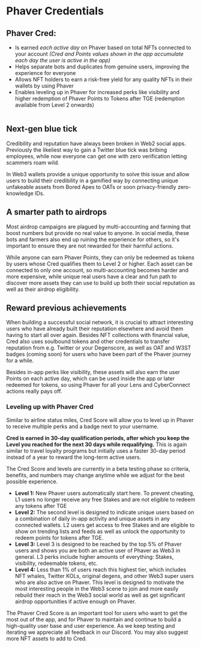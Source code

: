 # Phaver Credentials

## Phaver Cred:

* Is earned _each active day_ on Phaver based on total NFTs connected to your account _(Cred and Points values shown in the app accumulate each day the user is active in the app)_
* Helps separate bots and duplicates from genuine users, improving the experience for everyone
* Allows NFT holders to earn a risk-free yield for any quality NFTs in their wallets by using Phaver
* Enables leveling up in Phaver for increased perks like visibility and higher redemption of Phaver Points to Tokens after TGE (redemption available from Level 2 onwards)



<figure><img src="../../../.gitbook/assets/image (11) (1).png" alt=""><figcaption></figcaption></figure>

## Next-gen blue tick

Credibility and reputation have always been broken in Web2 social apps. Previously the likeliest way to gain a Twitter blue tick was bribing employees, while now everyone can get one with zero verification letting scammers roam wild.&#x20;

In Web3 wallets provide a unique opportunity to solve this issue and allow users to build their credibility in a gamified way by connecting unique unfakeable assets from Bored Apes to OATs or soon privacy-friendly zero-knowledge IDs.&#x20;

## A smarter path to airdrops

Most airdrop campaigns are plagued by multi-accounting and farming that boost numbers but provide no real value to anyone. In social media, these bots and farmers also end up ruining the experience for others, so it's important to ensure they are not rewarded for their harmful actions.&#x20;

While anyone can earn Phaver Points, they can only be redeemed as tokens by users whose Cred qualifies them to Level 2 or higher. Each asset can be connected to only one account, so multi-accounting becomes harder and more expensive, while unique real users have a clear and fun path to discover more assets they can use to build up both their social reputation as well as their airdrop eligibility.&#x20;

## Reward previous achievements

When building a successful social network, it is crucial to attract interesting users who have already built their reputation elsewhere and avoid them having to start all over again. Besides NFT collections with financial value, Cred also uses soulbound tokens and other credentials to transfer reputation from e.g. Twitter or your Degenscore, as well as OAT and W3ST badges (coming soon) for users who have been part of the Phaver journey for a while.&#x20;

Besides in-app perks like visibility, these assets will also earn the user Points on each active day, which can be used inside the app or later redeemed for tokens, so using Phaver for all your Lens and CyberConnect actions really pays off.&#x20;

### Leveling up with Phaver Cred

Similar to airline status miles, Cred Score will allow you to level up in Phaver to receive multiple perks and a badge next to your username.&#x20;

**Cred is earned in 30-day qualification periods, after which you keep the Level you reached for the next 30 days while requalifying.** This is again similar to travel loyalty programs but initially uses a faster 30-day period instead of a year to reward the long-term active users.

The Cred Score and levels are currently in a beta testing phase so criteria, benefits, and numbers may change anytime while we adjust for the best possible experience.

* **Level 1:** New Phaver users automatically start here. To prevent cheating, L1 users no longer receive any free Stakes and are not eligible to redeem any tokens after TGE&#x20;
* **Level 2:** The second level is designed to indicate unique users based on a combination of daily in-app activity and unique assets in any connected wallets. L2 users get access to free Stakes and are eligible to show on trending lists and feeds as well as unlock the opportunity to redeem points for tokens after TGE.
* **Level 3:** Level 3 is designed to be reached by the top 5% of Phaver users and shows you are both an active user of Phaver as Web3 in general. L3 perks include higher amounts of everything: Stakes, visibility, redeemable tokens, etc.
* **Level 4:** Less than 1% of users reach this highest tier, which includes NFT whales, Twitter KOLs, original degens, and other Web3 super users who are also active on Phaver. This level is designed to motivate the most interesting people in the Web3 scene to join and more easily rebuild their reach in the Web3 social world as well as get significant airdrop opportunities if active enough on Phaver.

The Phaver Cred Score is an important tool for users who want to get the most out of the app, and for Phaver to maintain and continue to build a high-quality user base and user experience. As we keep testing and iterating we appreciate all feedback in our Discord. You may also suggest more NFT assets to add to Cred.

